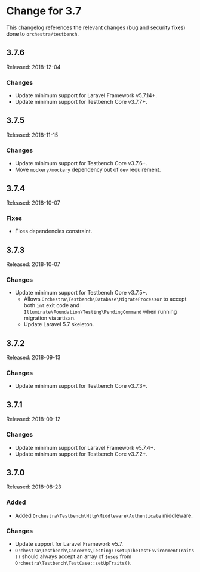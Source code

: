 # Change for 3.7

This changelog references the relevant changes (bug and security fixes) done to `orchestra/testbench`.

## 3.7.6

Released: 2018-12-04

### Changes

* Update minimum support for Laravel Framework v5.7.14+.
* Update minimum support for Testbench Core v3.7.7+.

## 3.7.5

Released: 2018-11-15

### Changes

* Update minimum support for Testbench Core v3.7.6+.
* Move `mockery/mockery` dependency out of `dev` requirement.

## 3.7.4

Released: 2018-10-07

### Fixes

* Fixes dependencies constraint.

## 3.7.3

Released: 2018-10-07

### Changes

* Update minimum support for Testbench Core v3.7.5+.
    - Allows `Orchestra\Testbench\Database\MigrateProcessor` to accept both `int` exit code and `Illuminate\Foundation\Testing\PendingCommand` when running migration via artisan.
    - Update Laravel 5.7 skeleton.

## 3.7.2

Released: 2018-09-13

### Changes

* Update minimum support for Testbench Core v3.7.3+.

## 3.7.1

Released: 2018-09-12

### Changes

* Update minimum support for Laravel Framework v5.7.4+.
* Update minimum support for Testbench Core v3.7.2+.

## 3.7.0

Released: 2018-08-23

### Added

* Added `Orchestra\Testbench\Http\Middleware\Authenticate` middleware.

### Changes

* Update support for Laravel Framework v5.7.
* `Orchestra\Testbench\Concerns\Testing::setUpTheTestEnvironmentTraits()` should always accept an array of `$uses` from `Orchestra\Testbench\TestCase::setUpTraits()`.
